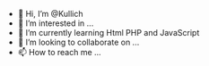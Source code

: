 - 👋 Hi, I’m @Kullich
- 👀 I’m interested in ...
- 🌱 I’m currently learning Html PHP and JavaScript
- 💞️ I’m looking to collaborate on ...
- 📫 How to reach me ...

<!---
Kullich/Kullich is a ✨ special ✨ repository because its `README.md` (this file) appears on your GitHub profile.
You can click the Preview link to take a look at your changes.
--->
